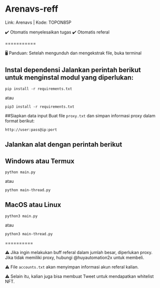 # Arenavs-reff


Link: Arenavs | Kode: TOPON85P

✔️ Otomatis menyelesaikan tugas
✔️ Otomatis referal

===========

🖥 Panduan: Setelah mengunduh dan mengekstrak file, buka terminal

## Instal dependensi Jalankan perintah berikut untuk menginstal modul yang diperlukan:

```
pip install -r requirements.txt
```
atau
```
pip3 install -r requirements.txt
```

##Siapkan data input
Buat file `proxy.txt` dan simpan informasi proxy dalam format berikut:
```
http://user:pass@ip:port
```
## Jalankan alat dengan perintah berikut

## Windows atau Termux
```
python main.py
```  
atau
```
python main-thread.py
```  
## MacOS atau Linux
```
python3 main.py
```
atau
```
python3 main-thread.py
```
==========

⚠️ Jika ingin melakukan buff referal dalam jumlah besar, diperlukan proxy. Jika tidak memiliki proxy, hubungi @huyautomation2x untuk membeli.

⚠️ File `accounts.txt` akan menyimpan informasi akun referal kalian.

⚠️ Selain itu, kalian juga bisa membuat Tweet untuk mendapatkan whitelist NFT.
